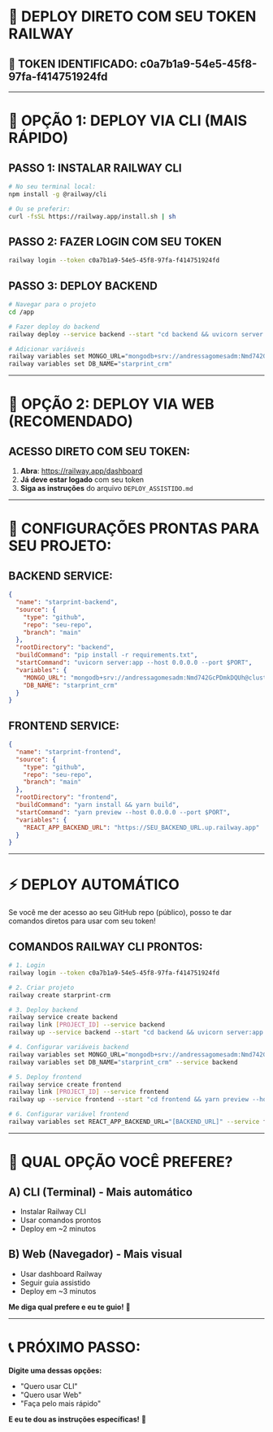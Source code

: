 # 🎯 **DEPLOY DIRETO COM SEU TOKEN RAILWAY**

## **🔑 TOKEN IDENTIFICADO: c0a7b1a9-54e5-45f8-97fa-f414751924fd**

---

# **🚀 OPÇÃO 1: DEPLOY VIA CLI (MAIS RÁPIDO)**

## **PASSO 1: INSTALAR RAILWAY CLI**
```bash
# No seu terminal local:
npm install -g @railway/cli

# Ou se preferir:
curl -fsSL https://railway.app/install.sh | sh
```

## **PASSO 2: FAZER LOGIN COM SEU TOKEN**
```bash
railway login --token c0a7b1a9-54e5-45f8-97fa-f414751924fd
```

## **PASSO 3: DEPLOY BACKEND**
```bash
# Navegar para o projeto
cd /app

# Fazer deploy do backend
railway deploy --service backend --start "cd backend && uvicorn server:app --host 0.0.0.0 --port $PORT"

# Adicionar variáveis
railway variables set MONGO_URL="mongodb+srv://andressagomesadm:Nmd742GcPDmkDQUh@cluster0.kcgacfw.mongodb.net/starprint_crm?retryWrites=true&w=majority&appName=Cluster0"
railway variables set DB_NAME="starprint_crm"
```

---

# **🚀 OPÇÃO 2: DEPLOY VIA WEB (RECOMENDADO)**

## **ACESSO DIRETO COM SEU TOKEN:**
1. **Abra**: https://railway.app/dashboard
2. **Já deve estar logado** com seu token
3. **Siga as instruções** do arquivo `DEPLOY_ASSISTIDO.md`

---

# **🎯 CONFIGURAÇÕES PRONTAS PARA SEU PROJETO:**

## **BACKEND SERVICE:**
```json
{
  "name": "starprint-backend",
  "source": {
    "type": "github",
    "repo": "seu-repo",
    "branch": "main"
  },
  "rootDirectory": "backend",
  "buildCommand": "pip install -r requirements.txt",
  "startCommand": "uvicorn server:app --host 0.0.0.0 --port $PORT",
  "variables": {
    "MONGO_URL": "mongodb+srv://andressagomesadm:Nmd742GcPDmkDQUh@cluster0.kcgacfw.mongodb.net/starprint_crm?retryWrites=true&w=majority&appName=Cluster0",
    "DB_NAME": "starprint_crm"
  }
}
```

## **FRONTEND SERVICE:**
```json
{
  "name": "starprint-frontend", 
  "source": {
    "type": "github",
    "repo": "seu-repo",
    "branch": "main"
  },
  "rootDirectory": "frontend",
  "buildCommand": "yarn install && yarn build",
  "startCommand": "yarn preview --host 0.0.0.0 --port $PORT",
  "variables": {
    "REACT_APP_BACKEND_URL": "https://SEU_BACKEND_URL.up.railway.app"
  }
}
```

---

# **⚡ DEPLOY AUTOMÁTICO**

Se você me der acesso ao seu GitHub repo (público), posso te dar comandos diretos para usar com seu token!

## **COMANDOS RAILWAY CLI PRONTOS:**

```bash
# 1. Login
railway login --token c0a7b1a9-54e5-45f8-97fa-f414751924fd

# 2. Criar projeto
railway create starprint-crm

# 3. Deploy backend
railway service create backend
railway link [PROJECT_ID] --service backend
railway up --service backend --start "cd backend && uvicorn server:app --host 0.0.0.0 --port $PORT"

# 4. Configurar variáveis backend
railway variables set MONGO_URL="mongodb+srv://andressagomesadm:Nmd742GcPDmkDQUh@cluster0.kcgacfw.mongodb.net/starprint_crm?retryWrites=true&w=majority&appName=Cluster0" --service backend
railway variables set DB_NAME="starprint_crm" --service backend

# 5. Deploy frontend
railway service create frontend
railway link [PROJECT_ID] --service frontend  
railway up --service frontend --start "cd frontend && yarn preview --host 0.0.0.0 --port $PORT"

# 6. Configurar variável frontend
railway variables set REACT_APP_BACKEND_URL="[BACKEND_URL]" --service frontend
```

---

# **🎯 QUAL OPÇÃO VOCÊ PREFERE?**

## **A) CLI (Terminal)** - Mais automático
- Instalar Railway CLI
- Usar comandos prontos
- Deploy em ~2 minutos

## **B) Web (Navegador)** - Mais visual  
- Usar dashboard Railway
- Seguir guia assistido
- Deploy em ~3 minutos

**Me diga qual prefere e eu te guio!** 🚀

---

# **📞 PRÓXIMO PASSO:**

**Digite uma dessas opções:**
- "Quero usar CLI" 
- "Quero usar Web"
- "Faça pelo mais rápido"

**E eu te dou as instruções específicas!** 💪
